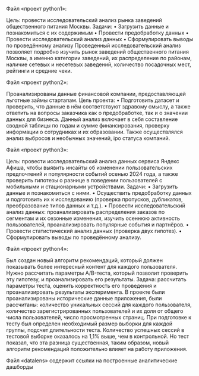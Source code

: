 Файл «проект python1»:

Цель: провести исследовательский анализ рынка заведений общественного питания Москвы.
Задачи:
•	Загрузить данные и познакомиться с их содержимым
•	Провести предобработку данных
•	Провести исследовательский анализ данных
•	Сформулировать выводы по проведённому анализу
Проведенный исследовательский анализ позволяет подробно изучить рынок заведений общественного питания Москвы, а именно категории заведений, их распределение по районам, наличие сетевых и несетевых заведений, количество посадочных мест, рейтинги и средние чеки. 


Файл «проект python2»:

Проанализированы данные финансовой компании, предоставляющей льготные займы стартапам.
Цель проекта:
•	Подготовить датасет и проверить, что данные в нём соответствуют здравому смыслу, а также ответить на вопросы заказчика как о предобработке, так и о значении данных для бизнеса.
Данный анализ включает в себя составление сводной таблицы по годам и сумме финансирования, проверку информации о сотрудниках и их образовании. Также осуществлялся анализ выбросов и необычных значений, ipo статуса компаний.


Файл «проект python3»:

Цель: провести исследовательский анализ данных сервиса Яндекс Афиша, чтобы выявить инсайты об изменении пользовательских предпочтений и популярности событий осенью 2024 года, а также проверить гипотезы о разнице в поведении пользователей с мобильными и стационарными устройствами.
Задачи:
•	Загрузить данные и познакомиться с ними.
•	Осуществить предобработку данных и подготовить их к исследованию (проверка пропусков, дубликатов, преобразование типов данных и т.д.).
•	Провести исследовательский анализ данных: проанализировать распределения заказов по сегментам и их сезонные изменения, изучить осеннюю активность пользователей, проанализировать популярные события и партнёров.
•	Провести статистический анализ данных (проверка двух гипотез).
•	Сформулировать выводы по проведённому анализу.

Файл «проект python4»:

Был создан новый алгоритм рекомендаций, который должен показывать более интересный контент для каждого пользователя. Нужно рассчитать параметры A/B-теста, который позволит проверить эту гипотезу, и проанализировать его результаты.
Задача: рассчитать параметры теста, оценить корректность его проведения и проанализировать результаты эксперимента.
В проекте были проанализированы исторические данные приложения, были рассчитаны: количество уникальных сессий для каждого пользователя, количество зарегистрированных пользователей и их доля от общего числа пользователей, число просмотренных страниц.
При подготовке к тесту был определен необходимый размер выборки для каждой группы, подсчет длительности теста. Количество успешных сессий в тестовой выборке оказалось на 1,1% выше, чем в контрольной. Но тест показал, что эта разница существенная, таким образом, новый алгоритм рекомендаций положительно влияет на работу приложения.

Файл «datalens» содержит ссылки на построенные аналитические дашборды

